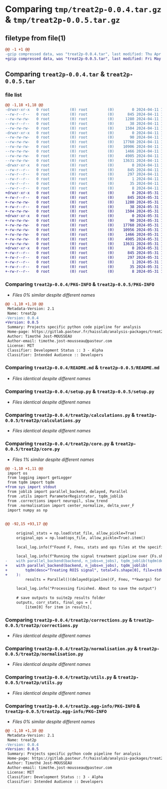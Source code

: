 # Comparing `tmp/treat2p-0.0.4.tar.gz` & `tmp/treat2p-0.0.5.tar.gz`

## filetype from file(1)

```diff
@@ -1 +1 @@
-gzip compressed data, was "treat2p-0.0.4.tar", last modified: Thu Apr 11 10:25:05 2024, max compression
+gzip compressed data, was "treat2p-0.0.5.tar", last modified: Fri May 31 16:24:10 2024, max compression
```

## Comparing `treat2p-0.0.4.tar` & `treat2p-0.0.5.tar`

### file list

```diff
@@ -1,18 +1,18 @@
-drwxr-xr-x   0 root         (0) root         (0)        0 2024-04-11 10:25:05.810577 treat2p-0.0.4/
--rw-r--r--   0 root         (0) root         (0)      845 2024-04-11 10:25:05.810577 treat2p-0.0.4/PKG-INFO
--rw-rw-rw-   0 root         (0) root         (0)     1280 2024-04-11 10:24:56.000000 treat2p-0.0.4/README.md
--rw-r--r--   0 root         (0) root         (0)       38 2024-04-11 10:25:05.814577 treat2p-0.0.4/setup.cfg
--rw-rw-rw-   0 root         (0) root         (0)     1504 2024-04-11 10:24:56.000000 treat2p-0.0.4/setup.py
-drwxr-xr-x   0 root         (0) root         (0)        0 2024-04-11 10:25:05.810577 treat2p-0.0.4/treat2p/
--rw-rw-rw-   0 root         (0) root         (0)       90 2024-04-11 10:24:56.000000 treat2p-0.0.4/treat2p/__init__.py
--rw-rw-rw-   0 root         (0) root         (0)    17760 2024-04-11 10:24:56.000000 treat2p-0.0.4/treat2p/calculations.py
--rw-rw-rw-   0 root         (0) root         (0)    10906 2024-04-11 10:24:56.000000 treat2p-0.0.4/treat2p/core.py
--rw-rw-rw-   0 root         (0) root         (0)     1466 2024-04-11 10:24:56.000000 treat2p-0.0.4/treat2p/corrections.py
--rw-rw-rw-   0 root         (0) root         (0)     4905 2024-04-11 10:24:56.000000 treat2p-0.0.4/treat2p/normalisation.py
--rw-rw-rw-   0 root         (0) root         (0)    13631 2024-04-11 10:24:56.000000 treat2p-0.0.4/treat2p/utils.py
-drwxr-xr-x   0 root         (0) root         (0)        0 2024-04-11 10:25:05.810577 treat2p-0.0.4/treat2p.egg-info/
--rw-r--r--   0 root         (0) root         (0)      845 2024-04-11 10:25:05.000000 treat2p-0.0.4/treat2p.egg-info/PKG-INFO
--rw-r--r--   0 root         (0) root         (0)      297 2024-04-11 10:25:05.000000 treat2p-0.0.4/treat2p.egg-info/SOURCES.txt
--rw-r--r--   0 root         (0) root         (0)        1 2024-04-11 10:25:05.000000 treat2p-0.0.4/treat2p.egg-info/dependency_links.txt
--rw-r--r--   0 root         (0) root         (0)       35 2024-04-11 10:25:05.000000 treat2p-0.0.4/treat2p.egg-info/requires.txt
--rw-r--r--   0 root         (0) root         (0)        8 2024-04-11 10:25:05.000000 treat2p-0.0.4/treat2p.egg-info/top_level.txt
+drwxr-xr-x   0 root         (0) root         (0)        0 2024-05-31 16:24:10.546915 treat2p-0.0.5/
+-rw-r--r--   0 root         (0) root         (0)      845 2024-05-31 16:24:10.546915 treat2p-0.0.5/PKG-INFO
+-rw-rw-rw-   0 root         (0) root         (0)     1280 2024-05-31 16:24:00.000000 treat2p-0.0.5/README.md
+-rw-r--r--   0 root         (0) root         (0)       38 2024-05-31 16:24:10.546915 treat2p-0.0.5/setup.cfg
+-rw-rw-rw-   0 root         (0) root         (0)     1504 2024-05-31 16:24:00.000000 treat2p-0.0.5/setup.py
+drwxr-xr-x   0 root         (0) root         (0)        0 2024-05-31 16:24:10.546915 treat2p-0.0.5/treat2p/
+-rw-rw-rw-   0 root         (0) root         (0)       90 2024-05-31 16:24:00.000000 treat2p-0.0.5/treat2p/__init__.py
+-rw-rw-rw-   0 root         (0) root         (0)    17760 2024-05-31 16:24:00.000000 treat2p-0.0.5/treat2p/calculations.py
+-rw-rw-rw-   0 root         (0) root         (0)    10956 2024-05-31 16:24:00.000000 treat2p-0.0.5/treat2p/core.py
+-rw-rw-rw-   0 root         (0) root         (0)     1466 2024-05-31 16:24:00.000000 treat2p-0.0.5/treat2p/corrections.py
+-rw-rw-rw-   0 root         (0) root         (0)     4905 2024-05-31 16:24:00.000000 treat2p-0.0.5/treat2p/normalisation.py
+-rw-rw-rw-   0 root         (0) root         (0)    13631 2024-05-31 16:24:00.000000 treat2p-0.0.5/treat2p/utils.py
+drwxr-xr-x   0 root         (0) root         (0)        0 2024-05-31 16:24:10.546915 treat2p-0.0.5/treat2p.egg-info/
+-rw-r--r--   0 root         (0) root         (0)      845 2024-05-31 16:24:10.000000 treat2p-0.0.5/treat2p.egg-info/PKG-INFO
+-rw-r--r--   0 root         (0) root         (0)      297 2024-05-31 16:24:10.000000 treat2p-0.0.5/treat2p.egg-info/SOURCES.txt
+-rw-r--r--   0 root         (0) root         (0)        1 2024-05-31 16:24:10.000000 treat2p-0.0.5/treat2p.egg-info/dependency_links.txt
+-rw-r--r--   0 root         (0) root         (0)       35 2024-05-31 16:24:10.000000 treat2p-0.0.5/treat2p.egg-info/requires.txt
+-rw-r--r--   0 root         (0) root         (0)        8 2024-05-31 16:24:10.000000 treat2p-0.0.5/treat2p.egg-info/top_level.txt
```

### Comparing `treat2p-0.0.4/PKG-INFO` & `treat2p-0.0.5/PKG-INFO`

 * *Files 0% similar despite different names*

```diff
@@ -1,10 +1,10 @@
 Metadata-Version: 2.1
 Name: treat2p
-Version: 0.0.4
+Version: 0.0.5
 Summary: Projects specific python code pipeline for analysis
 Home-page: https://gitlab.pasteur.fr/haisslab/analysis-packages/treat2p
 Author: Timothé Jost-MOUSSEAU
 Author-email: timothe.jost-mousseau@pasteur.com
 License: MIT
 Classifier: Development Status :: 3 - Alpha
 Classifier: Intended Audience :: Developers
```

### Comparing `treat2p-0.0.4/README.md` & `treat2p-0.0.5/README.md`

 * *Files identical despite different names*

### Comparing `treat2p-0.0.4/setup.py` & `treat2p-0.0.5/setup.py`

 * *Files identical despite different names*

### Comparing `treat2p-0.0.4/treat2p/calculations.py` & `treat2p-0.0.5/treat2p/calculations.py`

 * *Files identical despite different names*

### Comparing `treat2p-0.0.4/treat2p/core.py` & `treat2p-0.0.5/treat2p/core.py`

 * *Files 1% similar despite different names*

```diff
@@ -1,10 +1,11 @@
 import os
 from logging import getLogger
 from tqdm import tqdm
+from sys import stdout
 from joblib import parallel_backend, delayed, Parallel
 from .utils import ParameterRegistrator, tqdm_joblib
 from .corrections import neuropil, slow_trend
 from .normalisation import center_normalize, delta_over_F
 import numpy as np
 
 
@@ -92,15 +93,17 @@
 
     original_stats = np.load(stat_file, allow_pickle=True)
     original_ops = np.load(ops_file, allow_pickle=True).item()
 
     local_log.info(f"Found F, Fneu, stats and ops files at the specified root : {suite2p_results_path}")
 
     local_log.info(f"Running the signal treatment pipeline over {Fs.shape[0]} rois on {n_jobs} processors. Hold tight.")
-    with parallel_backend(backend, n_jobs=n_jobs), tqdm_joblib(tqdm(desc="Treating ROIS signal", total=Fs.shape[0])):
+    with parallel_backend(backend, n_jobs=n_jobs), tqdm_joblib(
+        tqdm(desc="Treating ROIS signal", total=Fs.shape[0], file=stdout)
+    ):
         results = Parallel()(delayed(pipeline)(F, Fneu, **kwargs) for F, Fneu in zip(Fs, Fneus))
 
     local_log.info("Processing finished. About to save the output")
 
     # save outputs to suite2p results folder
     outputs, corr_stats, final_ops = (
         [item[0] for item in results],
```

### Comparing `treat2p-0.0.4/treat2p/corrections.py` & `treat2p-0.0.5/treat2p/corrections.py`

 * *Files identical despite different names*

### Comparing `treat2p-0.0.4/treat2p/normalisation.py` & `treat2p-0.0.5/treat2p/normalisation.py`

 * *Files identical despite different names*

### Comparing `treat2p-0.0.4/treat2p/utils.py` & `treat2p-0.0.5/treat2p/utils.py`

 * *Files identical despite different names*

### Comparing `treat2p-0.0.4/treat2p.egg-info/PKG-INFO` & `treat2p-0.0.5/treat2p.egg-info/PKG-INFO`

 * *Files 0% similar despite different names*

```diff
@@ -1,10 +1,10 @@
 Metadata-Version: 2.1
 Name: treat2p
-Version: 0.0.4
+Version: 0.0.5
 Summary: Projects specific python code pipeline for analysis
 Home-page: https://gitlab.pasteur.fr/haisslab/analysis-packages/treat2p
 Author: Timothé Jost-MOUSSEAU
 Author-email: timothe.jost-mousseau@pasteur.com
 License: MIT
 Classifier: Development Status :: 3 - Alpha
 Classifier: Intended Audience :: Developers
```

